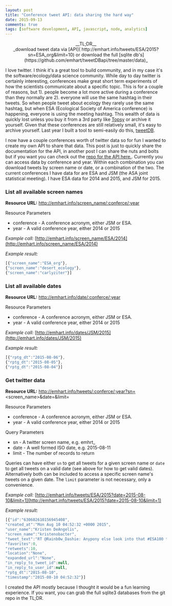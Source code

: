 ```yaml
---
layout: post
title: "Conference tweet API: data sharing the hard way"
date: 2015-09-13
comments: true
tags: [software development, API, javascript, node, analytics]
---
```


<center>__TL;DR__<br>
_download tweet data via [API]( http://emhart.info/tweets/ESA/2015?sn=ESA_org&limit=10) or download the full [sqlite db's](https://github.com/emhart/tweetDBapi/tree/master/data)_
</center>


I love twitter.  I think it's a great tool to build community, and in my case it's the software/ecology/data science community.  While day to day twitter is certainly interesting, conferences make great short term experiments of how the scientists communicate about a specific topic.  This is for a couple of reasons, but 1). people become a lot more active during a conference than they normally are 2). everyone will use the same hashtag in their tweets.  So when people tweet about ecology they rarely use the same hashtag, but when ESA (Ecological Society of America conference) is happening, everyone is using the meeting hashtag.  This wealth of data is quickly lost unless you buy it from a 3rd party like [Topsy](http://www.topsy.com) or archive it yourself.  Given that these conferences are still relatively small, it's easy to archive yourself.  Last year I built a tool to semi-easily do this, [tweetDB](https://github.com/emhart/tweetDB).  

I now have a couple conferences worth of twitter data so for fun I wanted to create my own API to share that data.  This post is just to quickly share the documentation for the API, in another post I can share the nuts and bolts but if you want you can check out the [repo for the API here.](https://github.com/emhart/tweetDBapi). Currently you can access data by conference and year.  Within each combination you can download tweets by screen name or date, or a combination of the two.  The current conferences I have data for are ESA and JSM (the ASA joint statistical meeting).  I have ESA data for 2014 and 2015, and JSM for 2015.

### List all available screen names
__Resource URL:__ http://emhart.info/screen_name/:conferce/:year

Resource Parameters

* conference - A conference acronym, either JSM or ESA.
* year - A valid conference year, either 2014 or 2015

_Example call:_ [http://emhart.info/screen_name/ESA/2014](http://emhart.info/screen_name/ESA/2014)

_Example result:_

```javascript
[{"screen_name":"ESA_org"},
{"screen_name":"desert_ecology"},
{"screen_name":"carlyziter"}]
```

### List all available dates
__Resource URL:__ http://emhart.info/date/:conferce/:year

Resource Parameters

* conference - A conference acronym, either JSM or ESA.
* year - A valid conference year, either 2014 or 2015

_Example call:_ [http://emhart.info/dates/JSM/2015](http://emhart.info/dates/JSM/2015)

_Example result:_

```javascript
[{"rptg_dt":"2015-08-06"},
{"rptg_dt":"2015-08-05"},
{"rptg_dt":"2015-08-04"}]
```

### Get twitter data
__Resource URL:__ http://emhart.info/tweets/:conferce/:year?sn=<screen_name>&date=<date>&limit=<limit>

Resource Parameters

* conference - A conference acronym, either JSM or ESA.
* year - A valid conference year, either 2014 or 2015

Query Parameters

* sn - A twitter screen name, e.g. emhrt_
* date - A well formed ISO date, e.g. 2015-08-11
* limit - The number of records to return

Queries can have either `sn` to get all tweets for a given screen name or `date` to get all tweets on a valid date (see above for how to get valid dates).  Alternatively both can be included to access a specific screen name's tweets on a given date.  The `limit` parameter is not necessary, only a convenience.

_Example call:_ [http://emhart.info/tweets/ESA/2015?date=2015-08-10&limit=1](http://emhart.info/tweets/ESA/2015?date=2015-08-10&limit=1)

_Example result:_

```javascript
[{"id":"630602610156945408",
"created_at":"Mon Aug 10 04:52:32 +0000 2015",
"user_name":"Kristen DeAngelis",
"screen_name":"kristenobacter",
"tweet_text":"RT @Rainb0w_Dashie: Anypony else look into that #ESA100 thing? They act all coy on twitter asking bronies to come yet reg is $500!. Ecologi…",
"favorites":0,
"retweets":10,
"location":"None",
"expanded_url":"None",
"in_reply_to_tweet_id":null,
"in_reply_to_user_id":null,
"rptg_dt":"2015-08-10",
"timestamp":"2015-08-10 04:52:32"}]
```

I created the API mostly because I thought it would be a fun learning experience.  If you want, you can grab the full sqlite3 databases from the git repo in the TL;DR.
